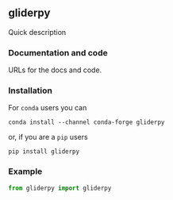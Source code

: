 ## gliderpy

Quick description

### Documentation and code

URLs for the docs and code.

### Installation

For `conda` users you can

```shell
conda install --channel conda-forge gliderpy
```

or, if you are a `pip` users

```shell
pip install gliderpy
```

### Example

```python
from gliderpy import gliderpy


```
